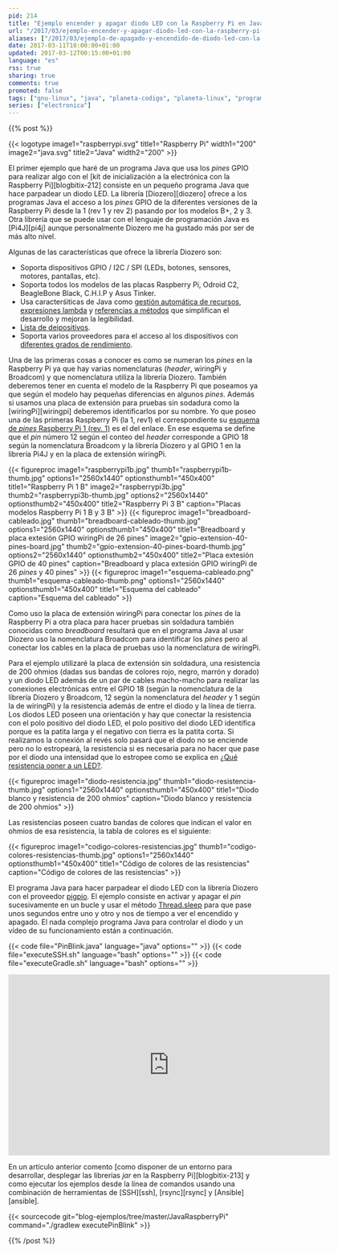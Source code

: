```yaml
---
pid: 214
title: "Ejemplo encender y apagar diodo LED con la Raspberry Pi en Java"
url: "/2017/03/ejemplo-encender-y-apagar-diodo-led-con-la-raspberry-pi-en-java/"
aliases: ["/2017/03/ejemplo-de-apagado-y-encendido-de-diodo-led-con-la-raspberry-pi-en-java/"]
date: 2017-03-11T10:00:00+01:00
updated: 2017-03-12T00:15:00+01:00
language: "es"
rss: true
sharing: true
comments: true
promoted: false
tags: ["gnu-linux", "java", "planeta-codigo", "planeta-linux", "programacion"]
series: ["electronica"]
---
```


{{% post %}}

{{< logotype image1="raspberrypi.svg" title1="Raspberry Pi" width1="200" image2="java.svg" title2="Java" width2="200" >}}

El primer ejemplo que haré de un programa Java que usa los _pines_ GPIO para realizar algo con el [kit de inicialización a la electrónica con la Raspberry Pi][blogbitix-212] consiste en un pequeño programa Java que hace parpadear un diodo LED. La librería [Diozero][diozero] ofrece a los programas Java el acceso a los _pines_ GPIO de la diferentes versiones de la Raspberry Pi desde la 1 (rev 1 y rev 2) pasando por los modelos B+, 2 y 3. Otra librería que se puede usar con el lenguaje de programación Java es [Pi4J][pi4j] aunque personalmente Diozero me ha gustado más por ser de más alto nivel.

Algunas de las características que ofrece la librería Diozero son:

* Soporta dispositivos GPIO / I2C / SPI (LEDs, botones, sensores, motores, pantallas, etc).
* Soporta todos los modelos de las placas Raspberry Pi, Odroid C2, BeagleBone Black, C.H.I.P y Asus Tinker.
* Usa caracterśiticas de Java como [gestión automática de recursos](https://docs.oracle.com/javase/tutorial/essential/exceptions/tryResourceClose.html), [expresiones lambda](https://docs.oracle.com/javase/tutorial/java/javaOO/lambdaexpressions.html) y [referencias a métodos](https://docs.oracle.com/javase/tutorial/java/javaOO/methodreferences.html) que simplifican el desarrollo y mejoran la legibilidad.
* [Lista de deipositivos](http://rtd.diozero.com/en/latest/#devices).
* Soporta varios proveedores para el acceso al los dispositivos con [diferentes grados de rendimiento](http://rtd.diozero.com/en/latest/#performance).

Una de las primeras cosas a conocer es como se numeran los _pines_ en la Raspberry Pi ya que hay varias nomenclaturas (_header_, wiringPi y Broadcom) y que nomenclatura utiliza la librería Diozero. También deberemos tener en cuenta el modelo de la Raspberry Pi que poseamos ya que según el modelo hay pequeñas diferencias en algunos _pines_. Además si usamos una placa de extensión para pruebas sin sodadura como la [wiringPi][wiringpi] deberemos identificarlos por su nombre. Yo que poseo una de las primeras Raspberry Pi (la 1, rev1) el correspondiente su [esquema de _pines_ Raspberry Pi 1 (rev. 1)](https://www.raspberrypi.org/documentation/usage/gpio/) es el del enlace. En ese esquema se define que el _pin_ número 12 según el conteo del _header_ corresponde a GPIO 18 según la nomenclatura Broadcom y la librería Diozero y al GPIO 1 en la librería Pi4J y en la placa de extensión wiringPi.

{{< figureproc
    image1="raspberrypi1b.jpg" thumb1="raspberrypi1b-thumb.jpg" options1="2560x1440" optionsthumb1="450x400" title1="Raspberry Pi 1 B"
    image2="raspberrypi3b.jpg" thumb2="raspberrypi3b-thumb.jpg" options2="2560x1440" optionsthumb2="450x400" title2="Raspberry Pi 3 B"
    caption="Placas modelos Raspberry Pi 1 B y 3 B" >}}
{{< figureproc
    image1="breadboard-cableado.jpg" thumb1="breadboard-cableado-thumb.jpg" options1="2560x1440" optionsthumb1="450x400" title1="Breadboard y placa extesión GPIO wiringPi de 26 pines"
    image2="gpio-extension-40-pines-board.jpg" thumb2="gpio-extension-40-pines-board-thumb.jpg" options2="2560x1440" optionsthumb2="450x400" title2="Placa extesión GPIO de 40 pines"
    caption="Breadboard y placa extesión GPIO wiringPi de 26 _pines_ y 40 pines" >}}
{{< figureproc
    image1="esquema-cableado.png" thumb1="esquema-cableado-thumb.png" options1="2560x1440" optionsthumb1="450x400" title1="Esquema del cableado"
    caption="Esquema del cableado" >}}

Como uso la placa de extensión wiringPi para conectar los _pines_ de la Raspberry Pi a otra placa para hacer pruebas sin soldadura también conocidas como _breadboard_  resultará que en el programa Java al usar Diozero uso la nomenclatura Broadcom para identificar los _pines_ pero al conectar los cables en la placa de pruebas uso la nomenclatura de wiringPi.

Para el ejemplo utilizaré la placa de extensión sin soldadura, una resistencia de 200 ohmios (dadas sus bandas de colores rojo, negro, marrón y dorado) y un diodo LED además de un par de cables macho-macho para realizar las conexiones electrónicas entre el GPIO 18 (según la nomenclatura de la librería Diozero y Broadcom, 12 según la nomenclatura del _header_ y 1 según la de wiringPi) y la resistencia además de entre el diodo y la línea de tierra. Los diodos LED poseen una orientación y hay que conectar la resistencia con el polo positivo del diodo LED, el polo positivo del diodo LED identifica porque es la patita larga y el negativo con tierra es la patita corta. Si realizamos la conexión al revés solo pasará que el diodo no se enciende pero no lo estropeará, la resistencia si es necesaria para no hacer que pase por el diodo una intensidad que lo estropee como se explica en
[¿Qué resistencia ooner a un LED?](http://www.educachip.com/resistencia-led/).

{{< figureproc
    image1="diodo-resistencia.jpg" thumb1="diodo-resistencia-thumb.jpg" options1="2560x1440" optionsthumb1="450x400" title1="Diodo blanco y resistencia de 200 ohmios"
    caption="Diodo blanco y resistencia de 200 ohmios" >}}

Las resistencias poseen cuatro bandas de colores que indican el valor en ohmios de esa resistencia, la tabla de colores es el siguiente:

{{< figureproc
    image1="codigo-colores-resistencias.jpg" thumb1="codigo-colores-resistencias-thumb.jpg" options1="2560x1440" optionsthumb1="450x400" title1="Código de colores de las resistencias"
    caption="Código de colores de las resistencias" >}}

El programa Java para hacer parpadear el diodo LED con la librería Diozero con el proveedor [pigpio](http://abyz.co.uk/rpi/pigpio/). El ejemplo consiste en activar y apagar el _pin_ sucesivamente en un bucle y usar el método [Thread.sleep](https://docs.oracle.com/javase/8/docs/api/java/lang/Thread.html#sleep-long-) para que pase unos segundos entre uno y otro y nos de tiempo a ver el encendido y apagado. El nada complejo programa Java para controlar el diodo y un vídeo de su funcionamiento están a continuación.

{{< code file="PinBlink.java" language="java" options="" >}}
{{< code file="executeSSH.sh" language="bash" options="" >}}
{{< code file="executeGradle.sh" language="bash" options="" >}}

<div class="media media-video">
  <iframe width="640" height="360" src="https://www.youtube.com/embed/NX5tBxWuzFA" frameborder="0" allowfullscreen></iframe>
</div>

En un artículo anterior comento [como disponer de un entorno para desarrollar, desplegar las librerías _jar_ en la Raspberry Pi][blogbitix-213] y como ejecutar los ejemplos desde la línea de comandos usando una combinación de herramientas de [SSH][ssh], [rsync][rsync] y [Ansible][ansible].

{{< sourcecode git="blog-ejemplos/tree/master/JavaRaspberryPi" command="./gradlew executePinBlink" >}}

{{% /post %}}
